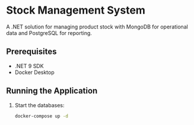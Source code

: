 # Stock Management System

A .NET solution for managing product stock with MongoDB for operational data and PostgreSQL for reporting.

## Prerequisites

- .NET 9 SDK
- Docker Desktop

## Running the Application

1. Start the databases:
   ```bash
   docker-compose up -d